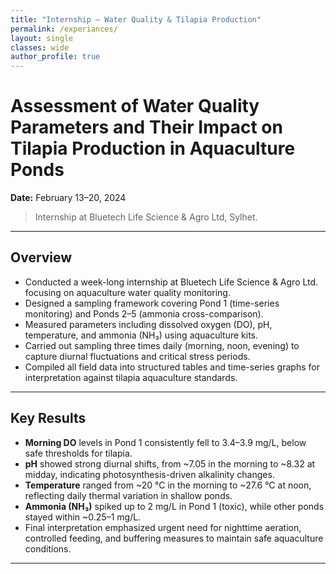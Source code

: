 ```yaml
---
title: "Internship — Water Quality & Tilapia Production"
permalink: /experiances/
layout: single
classes: wide
author_profile: true
---
```

<link rel="stylesheet" href="{{ '/assets/css/experiances.css' | relative_url }}">

<div class="project-wrap" markdown="1">
<div class="report-body" markdown="1">
  
# Assessment of Water Quality Parameters and Their Impact on Tilapia Production in Aquaculture Ponds
**Date:** February 13–20, 2024  

> Internship at Bluetech Life Science & Agro Ltd, Sylhet. 

---

## Overview
- Conducted a week-long internship at Bluetech Life Science & Agro Ltd. focusing on aquaculture water quality monitoring.  
- Designed a sampling framework covering Pond 1 (time-series monitoring) and Ponds 2–5 (ammonia cross-comparison).  
- Measured parameters including dissolved oxygen (DO), pH, temperature, and ammonia (NH₃) using aquaculture kits.  
- Carried out sampling three times daily (morning, noon, evening) to capture diurnal fluctuations and critical stress periods.  
- Compiled all field data into structured tables and time-series graphs for interpretation against tilapia aquaculture standards.  

---

## Key Results
- **Morning DO** levels in Pond 1 consistently fell to 3.4–3.9 mg/L, below safe thresholds for tilapia.  
- **pH** showed strong diurnal shifts, from ~7.05 in the morning to ~8.32 at midday, indicating photosynthesis-driven alkalinity changes.  
- **Temperature** ranged from ~20 °C in the morning to ~27.6 °C at noon, reflecting daily thermal variation in shallow ponds.  
- **Ammonia (NH₃)** spiked up to 2 mg/L in Pond 1 (toxic), while other ponds stayed within ~0.25–1 mg/L.  
- Final interpretation emphasized urgent need for nighttime aeration, controlled feeding, and buffering measures to maintain safe aquaculture conditions.

---

<div class="report-images">
  <img src="{{ '/images/I1.png'  | relative_url }}" alt="" />
  <img src="{{ '/images/I2.png'  | relative_url }}" alt="" />
  <img src="{{ '/images/I3.png'  | relative_url }}" alt="" />
  <img src="{{ '/images/I4.png'  | relative_url }}" alt="" />
  <img src="{{ '/images/I5.png'  | relative_url }}" alt="" />
  <img src="{{ '/images/I6.png'  | relative_url }}" alt="" />
  <img src="{{ '/images/I7.png'  | relative_url }}" alt="" />
  <img src="{{ '/images/I8.png'  | relative_url }}" alt="" />
  <img src="{{ '/images/I9.png'  | relative_url }}" alt="" />
  <img src="{{ '/images/I10.png' | relative_url }}" alt="" />
  <img src="{{ '/images/I11.png' | relative_url }}" alt="" />
</div>
</div>
</div>

<script src="{{ '/assets/js/experiances.js' | relative_url }}"></script>
